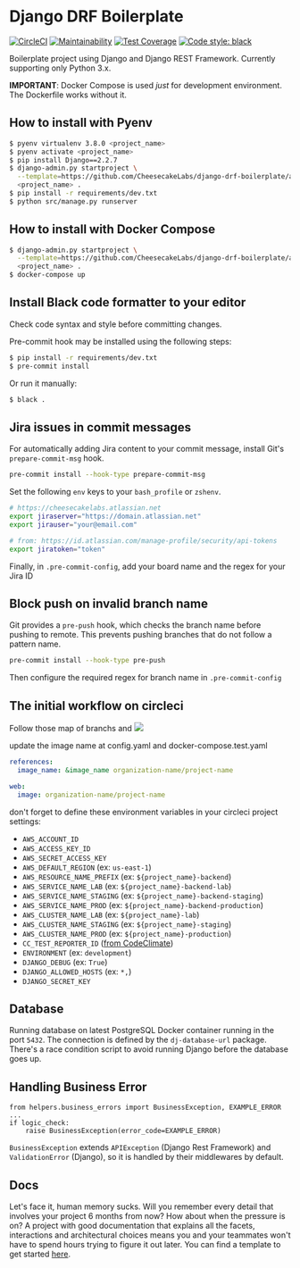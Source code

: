 # Django DRF Boilerplate

[![CircleCI](https://circleci.com/gh/CheesecakeLabs/django-drf-boilerplate.svg?style=svg)](https://circleci.com/gh/CheesecakeLabs/django-drf-boilerplate)
[![Maintainability](https://api.codeclimate.com/v1/badges/4e7d4baaeb97d8590475/maintainability)](https://codeclimate.com/github/CheesecakeLabs/django-drf-boilerplate/maintainability)
[![Test Coverage](https://api.codeclimate.com/v1/badges/4e7d4baaeb97d8590475/test_coverage)](https://codeclimate.com/github/CheesecakeLabs/django-drf-boilerplate/test_coverage)
[![Code style: black](https://img.shields.io/badge/code%20style-black-000000.svg)](https://github.com/psf/black)

Boilerplate project using Django and Django REST Framework.
Currently supporting only Python 3.x.

**IMPORTANT**:
Docker Compose is used _just_ for development environment. The Dockerfile works without it.

## How to install with Pyenv

```bash
$ pyenv virtualenv 3.8.0 <project_name>
$ pyenv activate <project_name>
$ pip install Django==2.2.7
$ django-admin.py startproject \
  --template=https://github.com/CheesecakeLabs/django-drf-boilerplate/archive/master.zip \
  <project_name> .
$ pip install -r requirements/dev.txt
$ python src/manage.py runserver
```

## How to install with Docker Compose

```bash
$ django-admin.py startproject \
  --template=https://github.com/CheesecakeLabs/django-drf-boilerplate/archive/master.zip \
  <project_name> .
$ docker-compose up
```

## Install Black code formatter to your editor

Check code syntax and style before committing changes.

Pre-commit hook may be installed using the following steps:

```bash
$ pip install -r requirements/dev.txt
$ pre-commit install
```

Or run it manually:

```bash
$ black .
```

## Jira issues in commit messages

For automatically adding Jira content to your commit message, install Git's
`prepare-commit-msg` hook.

```bash
pre-commit install --hook-type prepare-commit-msg
```

Set the following `env` keys to your `bash_profile` or `zshenv`.

```bash
# https://cheesecakelabs.atlassian.net
export jiraserver="https://domain.atlassian.net"
export jirauser="your@email.com"

# from: https://id.atlassian.com/manage-profile/security/api-tokens
export jiratoken="token"
```

Finally, in `.pre-commit-config`, add your board name and the regex for your
Jira ID

## Block push on invalid branch name

Git provides a `pre-push` hook, which checks the branch name before pushing to
remote. This prevents pushing branches that do not follow a pattern name.

```bash
pre-commit install --hook-type pre-push
```

Then configure the required regex for branch name in `.pre-commit-config`

## The initial workflow on circleci

Follow those map of branchs and
![](https://i.ibb.co/82xhB1j/Django-Boilerplate-Pipeline-1.jpg)

update the image name at config.yaml and docker-compose.test.yaml

```yaml
references:
  image_name: &image_name organization-name/project-name
```

```yaml
web:
  image: organization-name/project-name
```

don't forget to define these environment variables in your circleci project settings:

- `AWS_ACCOUNT_ID`
- `AWS_ACCESS_KEY_ID`
- `AWS_SECRET_ACCESS_KEY`
- `AWS_DEFAULT_REGION` (ex: `us-east-1`)
- `AWS_RESOURCE_NAME_PREFIX` (ex: `${project_name}-backend`)
- `AWS_SERVICE_NAME_LAB` (ex: `${project_name}-backend-lab`)
- `AWS_SERVICE_NAME_STAGING` (ex: `${project_name}-backend-staging`)
- `AWS_SERVICE_NAME_PROD` (ex: `${project_name}-backend-production`)
- `AWS_CLUSTER_NAME_LAB` (ex: `${project_name}-lab`)
- `AWS_CLUSTER_NAME_STAGING` (ex: `${project_name}-staging`)
- `AWS_CLUSTER_NAME_PROD` (ex: `${project_name}-production`)
- `CC_TEST_REPORTER_ID` ([from CodeClimate](https://docs.codeclimate.com/docs/finding-your-test-coverage-token))
- `ENVIRONMENT` (ex: `development`)
- `DJANGO_DEBUG` (ex: `True`)
- `DJANGO_ALLOWED_HOSTS` (ex: `*,`)
- `DJANGO_SECRET_KEY`

## Database

Running database on latest PostgreSQL Docker container running in the port `5432`. The connection is defined by the `dj-database-url` package. There's a race condition script to avoid running Django before the database goes up.

## Handling Business Error

```
from helpers.business_errors import BusinessException, EXAMPLE_ERROR
...
if logic_check:
    raise BusinessException(error_code=EXAMPLE_ERROR)
```

`BusinessException` extends `APIException` (Django Rest Framework) and `ValidationError` (Django), so it is handled by their middlewares by default.

## Docs

Let's face it, human memory sucks. Will you remember every detail that involves your project 6 months from now? How about when the pressure is on? A project with good documentation that explains all the facets, interactions and architectural choices means you and your teammates won't have to spend hours trying to figure it out later. You can find a template to get started [here](https://github.com/CheesecakeLabs/django-drf-boilerplate/wiki/Docs-Template).
